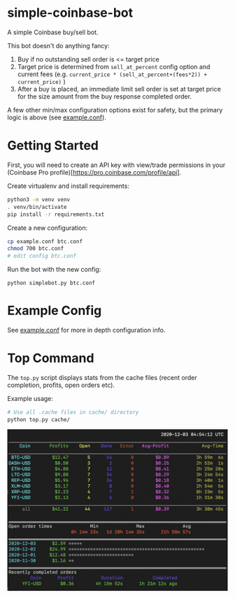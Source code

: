# simple-coinbase-bot
A simple Coinbase buy/sell bot.

This bot doesn't do anything fancy:
1. Buy if no outstanding sell order is <= target price
2. Target price is determined from `sell_at_percent` config option and current
fees (e.g. `current_price * (sell_at_percent+(fees*2)) + current_price)` )
3. After a buy is placed, an immediate limit sell order is set at target price for
the size amount from the buy response completed order.

A few other min/max configuration options exist for safety, but the primary logic is
above (see [example.conf](example.conf)).

# Getting Started
First, you will need to create an API key with view/trade permissions in your
(Coinbase Pro profile)[https://pro.coinbase.com/profile/api].

Create virtualenv and install requirements:
```bash
python3 -m venv venv
. venv/bin/activate
pip install -r requirements.txt
```

Create a new configuration:
```bash
cp example.conf btc.conf
chmod 700 btc.conf
# edit config btc.conf
```

Run the bot with the new config:
```
python simplebot.py btc.conf
```

# Example Config

See [example.conf](example.conf) for more in depth configuration info.

# Top Command

The `top.py` script displays stats from the cache files (recent order completion, profits, open orders etc).

Example usage:

```bash
# Use all .cache files in cache/ directory
python top.py cache/
```
![Top Example](/top1.png)
